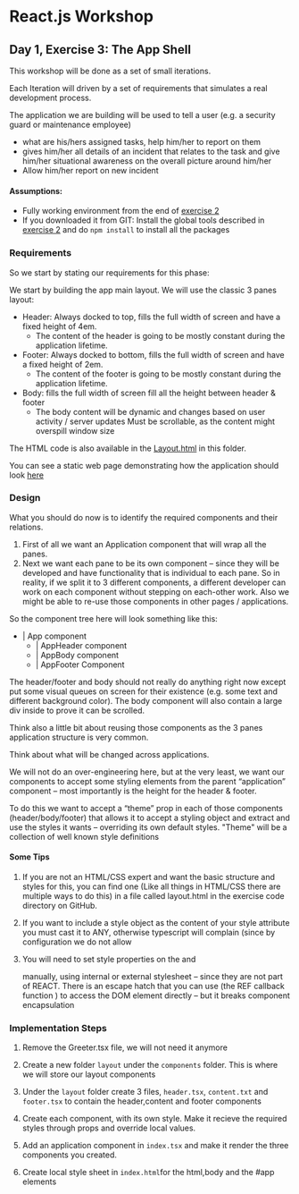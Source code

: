 # React.js Workshop

## Day 1, Exercise 3: The App Shell
This workshop will be done as a set of small iterations.

Each Iteration will driven by a set of requirements that simulates a real development process.

The application we are building will be used to tell a user (e.g. a security guard or maintenance employee) 
- what are his/hers assigned tasks, help him/her to report on them 
- gives him/her all details of an incident that relates to the task and give him/her situational awareness on the overall picture around him/her
- Allow him/her report on new incident

#### Assumptions:
 - Fully working environment from the end of [exercise 2][RWS_EX2]
 - If you downloaded it from GIT: Install the global tools described in [exercise 2][RWS_EX2] and do `npm install` to install all the packages

### Requirements
So we start by stating our requirements for this phase:

We start by building the app main layout. We will use the classic 3 panes layout:

- Header: Always docked to top, fills the full width of screen and have a fixed height of 4em. 
    - The content of the header is going to be mostly constant during the application lifetime.
- Footer: Always docked to bottom, fills the full width of screen and have a fixed height of 2em.
    - The content of the footer is going to be mostly constant during the application lifetime.
- Body: fills the full width of screen fill all the height between header & footer
    - The body content will be dynamic and changes based on user activity / server updates
Must be scrollable, as the content might overspill window size

The HTML code is also available in the [Layout.html][RWS_EX3_DEMO] in this folder.

You can see a static web page demonstrating how the application should look [here][RWS_EX3_JSBIN] 



### Design
What you should do now is to identify the required components and their relations.

1. First of all we want an Application component that will wrap all the panes.
2. Next we want each pane to be its own component – since they will be developed and have functionality that is individual to each pane. So in reality, if we split it to 3 different components, a different developer can work on each component without stepping on each-other work.
Also we might be able to re-use those components in other pages / applications.

So the component tree here will look something like this:
- | App component
    - | AppHeader component
    - | AppBody component
    - | AppFooter Component

The header/footer and body should not really do anything right now except put some visual queues on screen for their existence (e.g. some text and different background color).
The body component will also contain a large div inside to prove it can be scrolled.

Think also a little bit about reusing those components as the 3 panes application structure is very common. 

Think about what will be changed across applications.

We will not do an over-engineering here, but at the very least, we want our components to accept some styling elements from the parent “application” component – most importantly is the height for the header & footer.

To do this we want to accept a “theme” prop in each of those components (header/body/footer) that allows it to accept a styling object and extract and use the styles it wants – overriding its own default styles.
"Theme" will be a collection of well known style definitions

#### Some Tips 
1. If you are not an HTML/CSS expert and want the basic structure and styles for this, you can find one (Like all things in HTML/CSS there are multiple ways to do this) in a file called layout.html in the exercise code directory on GitHub.

2. If you want to include a style object as the content of your style attribute you must cast it to ANY, otherwise typescript will complain (since by configuration we do not allow 

3. You will need to set style properties on the <body> and <div id=‘app’> manually, using internal or external stylesheet – since they are not part of REACT.
There is an escape hatch that you can use (the REF callback function ) to access the DOM element directly – but it breaks component encapsulation

### Implementation Steps
1. Remove the Greeter.tsx file, we will not need it anymore
2. Create a new folder `layout` under the `components` folder. This is where we will store our layout components
3. Under the `layout` folder create 3 files, `header.tsx`, `content.txt` and `footer.tsx` to contain the header,content and footer components
4. Create each component, with its own style. Make it recieve the required styles through props and override local values.
5. Add an application component in `index.tsx` and make it render the three components you created.
6. Create local style sheet in `index.html`for the html,body and the #app elements


   [RWS_EX2]: <https://github.com/nirrotsh/reactjs_workshop/tree/master/day01/ex2>
   [RWS_EX3_DEMO]: <https://github.com/nirrotsh/reactjs_workshop/tree/master/day01/ex3/layout.html>
   [RWS_EX3_JSBIN]: <http://jsbin.com/qadewe/2>
   
